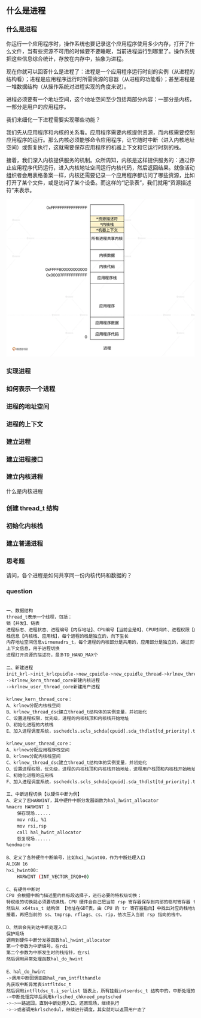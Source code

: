 ## 什么是进程

### 什么是进程

你运行一个应用程序时，操作系统也要记录这个应用程序使用多少内存，打开了什么文件，当有些资源不可用的时候要不要睡眠，当前进程运行到哪里了。操作系统把这些信息综合统计，存放在内存中，抽象为进程。

现在你就可以回答什么是进程了：进程是一个应用程序运行时刻的实例（从进程的结构看）；进程是应用程序运行时所需资源的容器（从进程的功能看）；甚至进程是一堆数据结构（从操作系统对进程实现的角度来说）。

进程必须要有一个地址空间，这个地址空间至少包括两部分内容：一部分是内核，一部分是用户的应用程序。

我们来细化一下进程需要实现哪些功能？

我们先从应用程序和内核的关系看。应用程序需要内核提供资源，而内核需要控制应用程序的运行。那么内核必须能够命令应用程序，让它随时中断（进入内核地址空间）或恢复执行，这就需要保存应用程序的机器上下文和它运行时刻的栈。


接着，我们深入内核提供服务的机制。众所周知，内核是这样提供服务的：通过停止应用程序代码运行，进入内核地址空间运行内核代码，然后返回结果。就像活动组织者会用表格备案一样，内核还需要记录一个应用程序都访问了哪些资源，比如打开了某个文件，或是访问了某个设备。而这样的“记录表”，我们就用“资源描述符”来表示。


![进程结构化示意图](./24_01.png)

### 实现进程
### 如何表示一个进程
### 进程的地址空间
### 进程的上下文
### 建立进程
### 建立进程接口
### 建立内核进程

什么是内核进程

### 创建 thread_t 结构
### 初始化内核栈
### 建立普通进程
### 思考题

请问，各个进程是如何共享同一份内核代码和数据的？

### question

```sh

一、数据结构
thread_t表示一个线程，包括：
锁【并发】、链表
进程标志、进程状态、进程编号【内存地址】、CPU编号【当前全是0】、CPU时间片、进程权限【内核or用户】、优先级【越小越高】、运行模式
栈信息【内核栈、应用栈】，每个进程的栈是独立的，向下生长
内存地址空间信息virmemadrs_t，每个进程的内核部分是共用的，应用部分是独立的，通过页表实现
上下文信息，用于进程切换
进程打开资源的描述符，最多TD_HAND_MAX个

二、新建进程
init_krl->init_krlcpuidle->new_cpuidle->new_cpuidle_thread->krlnew_thread
->krlnew_kern_thread_core新建内核进程
->krlnew_user_thread_core新建用户进程

krlnew_kern_thread_core：
A、krlnew分配内核栈空间
B、krlnew_thread_dsc建立thread_t结构体的实例变量，并初始化
C、设置进程权限，优先级，进程的内核栈顶和内核栈开始地址
D、初始化进程的内核栈
E、加入进程调度系统，sschedcls.scls_schda[cpuid].sda_thdlst[td_priority].tdl_lsth

krlnew_user_thread_core：
A、krlnew分配应用程序栈空间
B、krlnew分配内核栈空间
C、krlnew_thread_dsc建立thread_t结构体的实例变量，并初始化
D、设置进程权限，优先级，进程的内核栈顶和内核栈开始地址，进程用户栈顶和内核栈开始地址
E、初始化进程的应用栈
F、加入进程调度系统，sschedcls.scls_schda[cpuid].sda_thdlst[td_priority].tdl_lsth

三、中断进程切换【以硬件中断为例】
A、定义了宏HARWINT，其中硬件中断分发器函数为hal_hwint_allocator
%macro HARWINT 1
    保存现场......
    mov rdi, %1
    mov rsi,rsp
    call hal_hwint_allocator
    恢复现场......
%endmacro

B、定义了各种硬件中断编号，比如hxi_hwint00，作为中断处理入口
ALIGN 16
hxi_hwint00:
    HARWINT (INT_VECTOR_IRQ0+0)

C、有硬件中断时
CPU 会根据中断门描述里的目标段选择子，进行必要的特权级切换；
特权级的切换就必须要切换栈，CPU 硬件会自己把当前 rsp 寄存器保存到内部的临时寄存器 tmprsp；
然后从 x64tss_t 结构体 【地址在GDT表，由 CPU 的 tr 寄存器指向】中找出对应的栈地址，装入 rsp 寄存器中；
接着，再把当前的 ss、tmprsp、rflags、cs、rip，依次压入当前 rsp 指向的栈中。

D、然后会先到达中断处理入口
保护现场
调用到硬件中断分发器函数hal_hwint_allocator
第一个参数为中断编号，在rdi
第二个参数为中断发生时的栈指针，在rsi
然后调用异常处理函数hal_do_hwint

E、hal_do_hwint
->调用中断回调函数hal_run_intflthandle
先获取中断异常表intfltdsc_t
然后调用intfltdsc_t.i_serlist 链表上，所有挂载intserdsc_t 结构中的，中断处理的回调函数，让函数自行判断是否处理中断
->中断处理完毕后调用krlsched_chkneed_pmptsched
->->一路返回，直到中断处理入口，还原现场，继续执行
->->或者调用krlschedul，继续进行调度，其实就可以返回用户态了

```